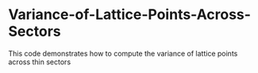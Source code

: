 # Variance-of-Lattice-Points-Across-Sectors
This code demonstrates how to compute the variance of lattice points across thin sectors

